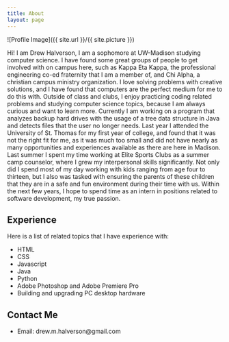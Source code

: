 ```yaml
---
title: About
layout: page
---
```

![Profile Image]({{ site.url }}/{{ site.picture }})

<p>Hi! I am Drew Halverson, I am a sophomore at UW-Madison studying computer science. I have found some great groups of people to get involved with on campus here, such as Kappa Eta Kappa, the professional engineering co-ed fraternity that I am a member of, and Chi Alpha, a christian campus ministry organization. I love solving problems with creative solutions, and I have found that computers are the perfect medium for me to do this with. Outside of class and clubs, I enjoy practicing coding related problems and studying computer science topics, because I am always curious and want to learn more. Currently I am working on a program that analyzes backup hard drives with the usage of a tree data structure in Java and detects files that the user no longer needs. Last year I attended the University of St. Thomas for my first year of college, and found that it was not the right fit for me, as it was much too small and did not have nearly as many opportunities and experiences available as there are here in Madison. Last summer I spent my time working at Elite Sports Clubs as a summer camp counselor, where I grew my interpersonal skills significantly. Not only did I spend most of my day working with kids ranging from age four to thirteen, but I also was tasked with ensuring the parents of these children that they are in a safe and fun environment during their time with us. Within the next few years, I hope to spend time as an intern in positions related to software development, my true passion.</p>

<h2>Experience</h2>
<p>Here is a list of related topics that I have experience with:
<ul class="skill-list">
	<li>HTML</li>
	<li>CSS</li>
	<li>Javascript</li>
	<li>Java</li>
	<li>Python</li>
	<li>Adobe Photoshop and Adobe Premiere Pro</li>
	<li>Building and upgrading PC desktop hardware</li>
</ul>

<h2>Contact Me</h2>
<ul class="contacts-list">
	<li>Email: drew.m.halverson@gmail.com</li>
</ul>
